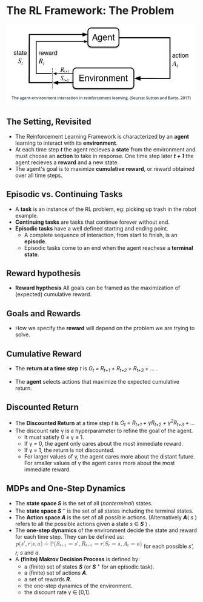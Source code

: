 # **The RL Framework: The Problem**

![agent environment interaction](/images/rl_agent_env_interaction.png)

## **The Setting, Revisited**

* The Reinforcement Learning Framework is characterized by an **agent** learning to interact with its **environment**.
* At each time step **_t_** the agent recieves a **state** from the environment and must choose an **action** to take in response. One time step later **_t + 1_** the agent recieves a **reward** and a new state.
* The agent's goal is to maximize **cumulative reward**, or reward obtained over all time steps.


## **Episodic vs. Continuing Tasks**

* A **task** is an instance of the RL problem, eg: picking up trash in the robot example.
* **Continuing tasks** are tasks that continue forever without end.
* **Episodic tasks** have a well defined starting and ending point.
  * A complete sequence of interaction, from start to finish, is an **episode**.
  * Episodic tasks come to an end when the agent reachese a **terminal state**.

## **Reward hypothesis**

* **Reward hypthesis** All goals can be framed as the maximization of (expected) cumulative reward.

## **Goals and Rewards**

* How we specify the **reward** will depend on the problem we are trying to solve.


## **Cumulative Reward**

* The **return at a time step** *t* is *G<sub>t</sub> = R<sub>t+1</sub> + R<sub>t+2</sub> + R<sub>t+3</sub> +  ...* .

* The **agent** selects actions that maximize the expected cumulative return.

## **Discounted Return**

* The **Discounted Return** at a time step *t* is *G<sub>t</sub> = R<sub>t+1</sub> + γR<sub>t+2</sub> + γ<sup>2</sup>R<sub>t+3</sub> +  ...*
* The discount rate γ is a hyperparameter to refine the goal of the agent.
  * It must satisfy 0 ≤ γ ≤ 1.
  * If γ = 0, the agent only cares about the most immediate reward.
  * If γ = 1, the return is not discounted.
  * For larger values of γ, the agent cares more about the distant future. For smaller values of γ the agent cares more about the most immediate reward.

## **MDPs and One-Step Dynamics**

* The **state space *S*** is the set of all (*nonterminal*) states.
* The **state space *S***<sup> +</sup> is the set of all states including the terminal states.
* The **Action space *A*** is the set of all possible actions. (Alternatively ***A***( *s* ) refers to all the possible actions given a state *s* ∈ ***S*** ) .
* The **one-step dynamics** of the environment decide the state and reward for each time step. They can be defined as: ![one step dynamics formula](/images/rl_one_step_dynamics.png) for each possible *s', r, s* and *a*.
* A **(finite) Makrov Decision Process** is defined by:
  * a (finite) set of states ***S*** (or ***S***<sup> +</sup> for an episodic task).
  * a (finite) set of actions ***A***.
  * a set of rewards ***R***.
  * the one-step dynamics of the environment.
  * the discount rate γ ∈ [0,1].